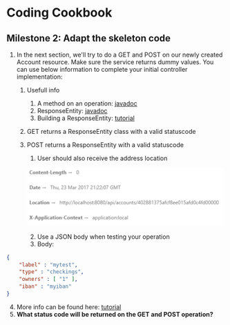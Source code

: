 # Coding Cookbook

## Milestone 2: Adapt the skeleton code

1. In the next section, we'll try to do a GET and POST on our newly created Account resource. Make sure the service returns dummy values.  You can use below information to complete your initial controller implementation:
   1. Usefull info
      1. A method on an operation: [javadoc](http://docs.spring.io/spring/docs/current/javadoc-api/org/springframework/web/bind/annotation/RequestMapping.html#method--)
      2. ResponseEntity: [javadoc](http://docs.spring.io/spring/docs/current/javadoc-api/org/springframework/http/ResponseEntity.html)
      3. Building a ResponseEntity: [tutorial](http://spring.io/guides/tutorials/bookmarks/#_building_a_rest_service)
   2. GET returns a ResponseEntity class with a valid statuscode
   3. POST returns a ResponseEntity with a valid statuscode
      1. User should also receive the address location 
      
      ![Image 4](img4.png "Image 4")

      2. Use a JSON body when testing your operation
      3. Body:
```json
{
	"label" : "mytest",
	"type" : "checkings",
	"owners" : [ "1" ],
	"iban" : "myiban"
}
```

   4. More info can be found here: [tutorial](http://spring.io/guides/tutorials/bookmarks/#_building_a_rest_service)
2. **What status code will be returned on the GET and POST operation?**
